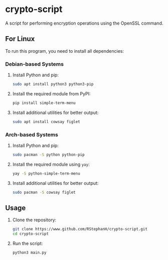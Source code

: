 # crypto-script
A script for performing encryption operations using the OpenSSL command.

## For Linux

To run this program, you need to install all dependencies:

### Debian-based Systems

1. Install Python and pip:
   ```bash
   sudo apt install python3 python3-pip
   ```

2. Install the required module from PyPI:
   ```bash
   pip install simple-term-menu
   ```

3. Install additional utilities for better output:
   ```bash
   sudo apt install cowsay figlet
   ```

### Arch-based Systems

1. Install Python and pip:
   ```bash
   sudo pacman -S python python-pip
   ```

2. Install the required module using `yay`:
   ```bash
   yay -S python-simple-term-menu
   ```

3. Install additional utilities for better output:
   ```bash
   sudo pacman -S cowsay figlet
   ```

## Usage

1. Clone the repository:
   ```bash
   git clone https://www.github.com/RStephanH/crypto-script.git
   cd crypto-script
   ```

2. Run the script:
   ```bash
   python3 main.py
   ```

